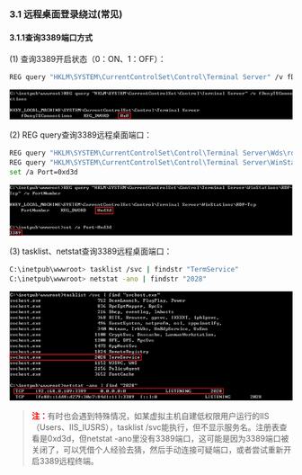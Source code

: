 ### 3.1 远程桌面登录绕过(常见)

#### 3.1.1查询3389端口方式

(1) 查询3389开启状态（0：ON、1：OFF）：

```bash
REG query "HKLM\SYSTEM\CurrentControlSet\Control\Terminal Server" /v fDenyTSConnections
```

![](./Images/3.1.1.png)


(2) REG query查询3389远程桌面端口：

```bash
REG query "HKLM\SYSTEM\CurrentControlSet\Control\Terminal Server\Wds\rdpwd\Tds" /s
REG query "HKLM\SYSTEM\CurrentControlSet\Control\Terminal Server\WinStations\RDP-Tcp" /v PortNumber
set /a Port=0xd3d
```

![](./Images/3.1.2.png)



(3) tasklist、netstat查询3389远程桌面端口：

```bash
C:\inetpub\wwwroot> tasklist /svc | findstr "TermService"
C:\inetpub\wwwroot> netstat -ano | findstr "2028"
```

![](./Images/3.1.3.png)


> <font color=red>**注：**</font>有时也会遇到特殊情况，如某虚拟主机自建低权限用户运行的IIS（Users、IIS_IUSRS），tasklist /svc能执行，但不显示服务名。注册表查看是0xd3d，但netstat -ano里没有3389端口，这可能是因为3389端口被关闭了，可以凭借个人经验去猜，然后手动连接可疑端口，或者尝试重新开启3389远程终端。
